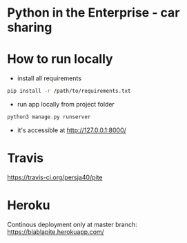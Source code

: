 Python in the Enterprise - car sharing
=========================================

# How to run locally
- install all requirements
```bash
pip install -r /path/to/requirements.txt
```
- run app locally from project folder
```bash
python3 manage.py runserver
```
- it's accessible at http://127.0.0.1:8000/

# Travis
https://travis-ci.org/persja40/pite

# Heroku
Continous deployment only at master branch: https://blablapite.herokuapp.com/
